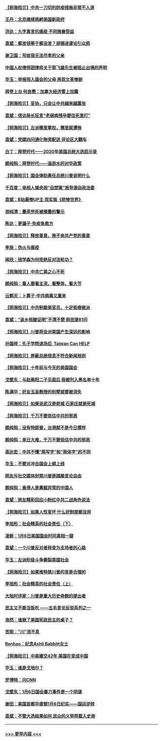 #### [【网海拾贝】中共一刀切的防疫措施非常不人道](../pages/nsc993/n12724879.md?t=02011601) 
#### [王丹：北京继续挑衅美国新政府](../pages/nsc993/n12722456.md?t=02011601) 
#### [洪达：九字真言抗瘟疫 不同族裔受益](../pages/nsc993/n12722448.md?t=02011601) 
#### [袁斌：都发钱等于都没发？胡锡进谬论引众怒](../pages/nsc993/n12722393.md?t=02011601) 
#### [谢卫国：写给我无法尽孝的父亲](../pages/nsc993/n12720325.md?t=02011601) 
#### [中国人权律师团律师关于郭飞雄先生被阻止出境的声明](../pages/nsc993/n12720203.md?t=02011601) 
#### [华玉：举报闯入国会的父母 再现文革惨剧](../pages/nsc993/n12719070.md?t=02011601) 
#### [拜登上台 何良懋：加拿大经济雪上加霜](../pages/nsc993/n12718943.md?t=02011601) 
#### [【网海拾贝】妥协，只会让中共越来越嚣张](../pages/nsc993/n12717392.md?t=02011601) 
#### [袁斌：信访局长狂言“老弱病残孕要往死里打”](../pages/nsc993/n12717343.md?t=02011601) 
#### [【网海拾贝】左派哪里掌权，哪里就遭殃](../pages/nsc993/n12715009.md?t=02011601) 
#### [袁斌：党媒四问通化物资配送 评论区大翻车](../pages/nsc993/n12714950.md?t=02011601) 
#### [白丁：拜登时代——2020年美国总统大选启示录](../pages/nsc993/n12714920.md?t=02011601) 
#### [颜纯钩：拜登时代——温吞水的对华政策](../pages/nsc993/n12713245.md?t=02011601) 
#### [【网海拾贝】国会弹劾离任总统川普说明什么](../pages/nsc993/n12712816.md?t=02011601) 
#### [千百度：电视人揭央视“自焚案”报导源自政法委](../pages/nsc993/n12709760.md?t=02011601) 
#### [袁斌：B站最惨UP主 现实版《悲惨世界》](../pages/nsc993/n12709686.md?t=02011601) 
#### [郑纯清：墨茶穷死被搽墨的警示](../pages/nsc993/n12709262.md?t=02011601) 
#### [陈达：更漏子·免疫急救方](../pages/nsc993/n12709244.md?t=02011601) 
#### [【网海拾贝】释放善意，换不来共产党的善意](../pages/nsc993/n12708361.md?t=02011601) 
#### [李辰：伪火与瘟疫](../pages/nsc993/n12707981.md?t=02011601) 
#### [闻欣：钱学森为何拒绝反对法轮功？](../pages/nsc993/n12707407.md?t=02011601) 
#### [【网海拾贝】中共亡美之心不死](../pages/nsc993/n12707621.md?t=02011601) 
#### [颜纯钩：看人要看主流，看整体，看大节](../pages/nsc993/n12707536.md?t=02011601) 
#### [云鹤天：卜算子‧中共病毒又重来](../pages/nsc993/n12707408.md?t=02011601) 
#### [【网海拾贝】中共制裁美官员，十足街痞做派](../pages/nsc993/n12705115.md?t=02011601) 
#### [袁斌：“返乡核酸证明”不清不楚 网民提81问](../pages/nsc993/n12704982.md?t=02011601) 
#### [【网海拾贝】川普将会对美国产生深远的影响](../pages/nsc993/n12703045.md?t=02011601) 
#### [孙国祥：孔子学院退场后  Taiwan Can HELP](../pages/nsc993/n12702430.md?t=02011601) 
#### [【网海拾贝】屏蔽总统信息不符合新闻规则](../pages/nsc993/n12699998.md?t=02011601) 
#### [【网海拾贝】十年前与今天的美国国会](../pages/nsc993/n12696993.md?t=02011601) 
#### [戈壁东：与赵紫阳二子见面后 我被列入黑名单十年](../pages/nsc993/n12696215.md?t=02011601) 
#### [陈满华：好友玉圣教授的别墅就要被消失](../pages/nsc993/n12695411.md?t=02011601) 
#### [【网海拾贝】如果说武汉是悲城 石家庄就是死城](../pages/nsc993/n12694589.md?t=02011601) 
#### [【网海拾贝】千万不要低估中共的邪恶](../pages/nsc993/n12692771.md?t=02011601) 
#### [颜纯钩：没有特朗普，台港就不是今日模样](../pages/nsc993/n12692678.md?t=02011601) 
#### [颜纯钩：来日大难，千万不要低估中共的邪恶](../pages/nsc993/n12692080.md?t=02011601) 
#### [高达宏：中共不懂“简写字”和“简体字”的不同](../pages/nsc993/n12692068.md?t=02011601) 
#### [华玉：不要对冲击国会上纲上线](../pages/nsc993/n12689948.md?t=02011601) 
#### [网友斥社交媒体封禁川普是践踏言论自由](../pages/nsc993/n12687482.md?t=02011601) 
#### [颜纯钩：香港人是禀赋异常的中国人](../pages/nsc993/n12685142.md?t=02011601) 
#### [袁斌：网友精彩回应小粉红中共二战角色说法](../pages/nsc993/n12684994.md?t=02011601) 
#### [【网海拾贝】如果人性变坏 什么好制度都没用](../pages/nsc993/n12683000.md?t=02011601) 
#### [李旭彤：社会精英的社会责任（下）](../pages/nsc993/n12680604.md?t=02011601) 
#### [凌稣：1月6日美国国会时间真相一窥](../pages/nsc993/n12682780.md?t=02011601) 
#### [袁斌：一个川普反对者转变为支持者的心路](../pages/nsc993/n12682700.md?t=02011601) 
#### [华玉：左派阶级斗争撕裂美国社会](../pages/nsc993/n12681226.md?t=02011601) 
#### [【网海拾贝】如果推特禁川普的言是合理的](../pages/nsc993/n12681232.md?t=02011601) 
#### [李旭彤：社会精英的社会责任（上）](../pages/nsc993/n12680501.md?t=02011601) 
#### [大陆时评家：川普是重大历史命题的提出者](../pages/nsc993/n12679904.md?t=02011601) 
#### [民主又不能当饭吃 ——五毛言论反驳系列之一](../pages/nsc993/n12679877.md?t=02011601) 
#### [浩然：谁掀了美国宪政民主的桌子？](../pages/nsc993/n12679850.md?t=02011601) 
#### [苦胆：“川”流不息](../pages/nsc993/n12678388.md?t=02011601) 
#### [Renhao：纪念Ashli Babbitt女士](../pages/nsc993/n12678359.md?t=02011601) 
#### [【网海拾贝】中美建交42年 美国在变成中国](../pages/nsc993/n12678324.md?t=02011601) 
#### [华玉：谁是戈培尔？](../pages/nsc993/n12677515.md?t=02011601) 
#### [罗博特：问CNN](../pages/nsc993/n12677172.md?t=02011601) 
#### [戈壁东：1月6日国会暴力事件是一个阴谋](../pages/nsc993/n12674639.md?t=02011601) 
#### [谢田：美国首都华盛顿1月6日纪实——国运逆转](../pages/nsc993/n12673190.md?t=02011601) 
#### [袁斌：不管大选结果如何 民众的义举将载入史册](../pages/nsc993/n12672787.md?t=02011601) 

----
#### [ >>> 更早内容 <<< ](../indexes/nsc993-earlier.md)
